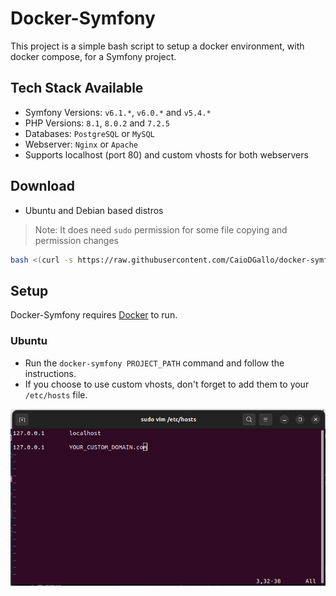 # Docker-Symfony

This project is a simple bash script to setup a docker environment, with docker compose, for a Symfony project.

## Tech Stack Available

- Symfony Versions: `v6.1.*`, `v6.0.*` and `v5.4.*`
- PHP Versions: `8.1`, `8.0.2` and `7.2.5`
- Databases: `PostgreSQL` or `MySQL`
- Webserver: `Nginx` or `Apache`
- Supports localhost (port 80) and custom vhosts for both webservers

## Download

- Ubuntu and Debian based distros 
> Note: It does need `sudo` permission for some file copying and permission changes
```sh
bash <(curl -s https://raw.githubusercontent.com/CaioDGallo/docker-symfony/main/install.sh)
```

## Setup

Docker-Symfony requires [Docker](https://docs.docker.com/engine/install/) to run.

### Ubuntu

- Run the `docker-symfony PROJECT_PATH` command and follow the instructions.
- If you choose to use custom vhosts, don't forget to add them to your `/etc/hosts` file.

![VHOSTS](docs/vhosts.png?raw=true "vhosts instruction")